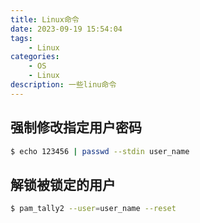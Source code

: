 ```yaml
---
title: Linux命令
date: 2023-09-19 15:54:04
tags:
    - Linux
categories:
    - OS
    - Linux
description: 一些linu命令
---
```


## 强制修改指定用户密码
```sh
$ echo 123456 | passwd --stdin user_name
```

## 解锁被锁定的用户
```sh
$ pam_tally2 --user=user_name --reset
```